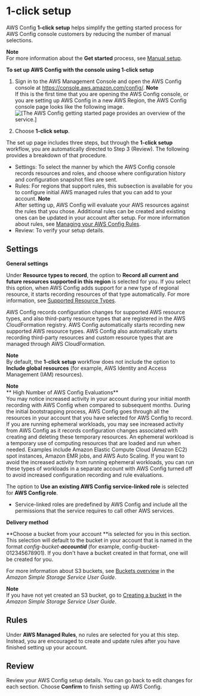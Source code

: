 # 1\-click setup<a name="1-click-setup"></a>

 AWS Config **1\-click setup** helps simplify the getting started process for AWS Config console customers by reducing the number of manual selections\.

**Note**  
 For more information about the **Get started** process, see [Manual setup](https://docs.aws.amazon.com/config/latest/developerguide/detailed-setup.html)\.

**To set up AWS Config with the console using **1\-click setup****

1. Sign in to the AWS Management Console and open the AWS Config console at [https://console\.aws\.amazon\.com/config/](https://console.aws.amazon.com/config/)\.
**Note**  
If this is the first time that you are opening the AWS Config console, or you are setting up AWS Config in a new AWS Region, the AWS Config console page looks like the following image\.  
![\[The AWS Config getting started page provides an overview of the service.\]](http://docs.aws.amazon.com/config/latest/developerguide/images/welcome.png)

1. Choose **1\-click setup**\. 

The set up page includes three steps, but through the **1\-click setup** workflow, you are automatically directed to Step 3 \(Review\)\. The following provides a breakdown of that procedure\.
+ Settings: To select the manner by which the AWS Config console records resources and roles, and choose where configuration history and configuration snapshot files are sent\.
+ Rules: For regions that support rules, this subsection is available for you to configure initial AWS managed rules that you can add to your account\.
**Note**  
After setting up, AWS Config will evaluate your AWS resources against the rules that you chose\. Additional rules can be created and existing ones can be updated in your account after setup\. For more information about rules, see [Managing your AWS Config Rules](https://docs.aws.amazon.com/config/latest/developerguide/setting-up-aws-config-rules-with-console.html)\.
+ Review: To verify your setup details\.

## Settings<a name="1-click-setup-settings.title"></a>

**General settings**

Under **Resource types to record**, the option to **Record all current and future resources supported in this region** is selected for you\. If you select this option, when AWS Config adds support for a new type of regional resource, it starts recording resources of that type automatically\. For more information, see [Supported Resource Types](https://docs.aws.amazon.com/config/latest/developerguide/resource-config-reference.html)\.

AWS Config records configuration changes for supported AWS resource types, and also third\-party resource types that are registered in the AWS CloudFormation registry\. AWS Config automatically starts recording new supported AWS resource types\. AWS Config also automatically starts recording third\-party resources and custom resource types that are managed through AWS CloudFormation\.

**Note**  
By default, the **1\-click setup** workflow does not include the option to **Include global resources** \(for example, AWS Identity and Access Management \(IAM\) resources\)\.

**Note**  
** High Number of AWS Config Evaluations**  
You may notice increased activity in your account during your initial month recording with AWS Config when compared to subsequent months\. During the initial bootstrapping process, AWS Config goes through all the resources in your account that you have selected for AWS Config to record\.  
If you are running ephemeral workloads, you may see increased activity from AWS Config as it records configuration changes associated with creating and deleting these temporary resources\. An ephemeral workload is a temporary use of computing resources that are loaded and run when needed\. Examples include Amazon Elastic Compute Cloud \(Amazon EC2\) spot instances, Amazon EMR jobs, and AWS Auto Scaling\. If you want to avoid the increased activity from running ephemeral workloads, you can run these types of workloads in a separate account with AWS Config turned off to avoid increased configuration recording and rule evaluations\.

The option to **Use an existing AWS Config service\-linked role** is selected for **AWS Config role**\.
+ Service\-linked roles are predefined by AWS Config and include all the permissions that the service requires to call other AWS services\.

**Delivery method**

**Choose a bucket from your account **is selected for you in this section\. This selection will default to the bucket in your account that is named in the format *config\-bucket\-**accountid*** \(for example, config\-bucket\-012345678901\)\. If you don't have a bucket created in that format, one will be created for you\.

For more information about S3 buckets, see [Buckets overview](https://docs.aws.amazon.com/AmazonS3/latest/userguide/UsingBucket.html) in the *Amazon Simple Storage Service User Guide*\.

**Note**  
If you have not yet created an S3 bucket, go to [Creating a bucket](https://docs.aws.amazon.com/AmazonS3/latest/userguide/create-bucket-overview.html) in the *Amazon Simple Storage Service User Guide*\.

## Rules<a name="1-click-setup-rules.title"></a>

Under **AWS Managed Rules**, no rules are selected for you at this step\. Instead, you are encouraged to create and update rules after you have finished setting up your account\.

## Review<a name="1-click-setup-review.title"></a>

Review your AWS Config setup details\. You can go back to edit changes for each section\. Choose **Confirm** to finish setting up AWS Config\.